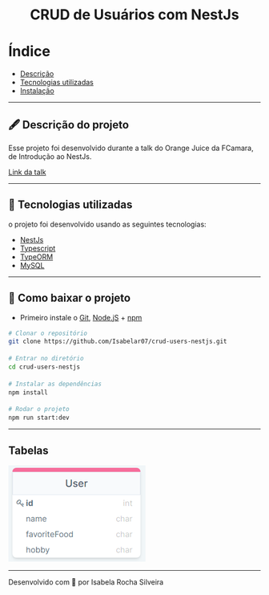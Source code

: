 <h1 align="center">
    CRUD de Usuários com NestJs
</h1>

# Índice

- [Descrição](#-descrição-do-projeto)
- [Tecnologias utilizadas](#-tecnologias-utilizadas)
- [Instalação](#-como-baixar-o-projeto)

---

## 🖋 Descrição do projeto

Esse projeto foi desenvolvido durante a talk do Orange Juice da FCamara, de Introdução ao NestJs.

[Link da talk](https://youtu.be/EXDuoOyNAKg)  

---

## 🚀 Tecnologias utilizadas

o projeto foi desenvolvido usando as seguintes tecnologias:

- [NestJs](https://youtu.be/EXDuoOyNAKg)
- [Typescript](https://www.typescriptlang.org/docs/)
- [TypeORM](https://typeorm.io/#/)
- [MySQL](https://dev.mysql.com/doc/)

---

## 💾 Como baixar o projeto

- Primeiro instale o [Git](https://git-scm.com/), [Node.jS](https://nodejs.org/pt-br/download/) + [npm](https://www.npmjs.com/get-npm)
```bash
# Clonar o repositório
git clone https://github.com/Isabelar07/crud-users-nestjs.git

# Entrar no diretório
cd crud-users-nestjs

# Instalar as dependências
npm install

# Rodar o projeto
npm run start:dev
```
---

## Tabelas 

<img src="./assets/userBD.png">

---

Desenvolvido com 🧡 por Isabela Rocha Silveira
